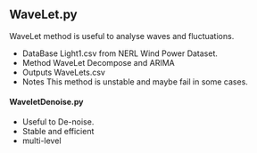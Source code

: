 ## WaveLet.py
WaveLet method is useful to analyse waves and fluctuations.

- DataBase
	Light1.csv from NERL Wind Power Dataset.
- Method
	WaveLet Decompose and ARIMA
- Outputs
	WaveLets.csv
- Notes
	This method is unstable and maybe fail in some cases.

#### WaveletDenoise.py
- Useful to De-noise. 
- Stable and efficient
- multi-level
